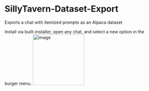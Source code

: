# SillyTavern-Dataset-Export
Exports a chat with itemized prompts as an Alpaca dataset

Install via built-installer, open any chat, and select a new option in the burger menu.
<img width="168" alt="image" src="https://github.com/Cohee1207/SillyTavern-Dataset-Export/assets/18619528/8f74efaf-6fe8-4885-b444-5ecc0dae75bc">

